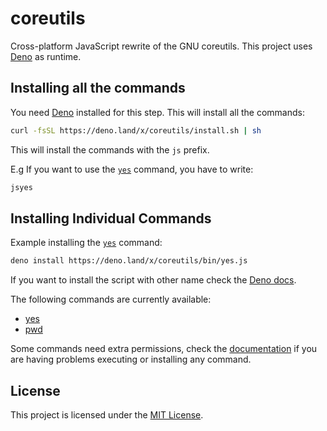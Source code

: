 # coreutils

Cross-platform JavaScript rewrite of the GNU coreutils. This project uses
[Deno](https://deno.land) as runtime.

## Installing all the commands

You need [Deno](https://deno.land/#installation) installed for this step. This
will install all the commands:

```bash
curl -fsSL https://deno.land/x/coreutils/install.sh | sh
```

This will install the commands with the `js` prefix.

E.g If you want to use the [`yes`](./bin/yes.ts) command, you have to write:

```bash
jsyes
```

## Installing Individual Commands

Example installing the [`yes`](./bin/yes.js) command:

```bash
deno install https://deno.land/x/coreutils/bin/yes.js
```

If you want to install the script with other name check the
[Deno docs](https://deno.land/manual/tools/script_installer).

The following commands are currently available:

- [yes](https://deno.land/x/coreutils/bin/yes.js)
- [pwd](https://deno.land/x/coreutils/bin/pwd.js)

Some commands need extra permissions, check the [documentation](./docs/) if you
are having problems executing or installing any command.

## License

This project is licensed under the [MIT License](./license).
